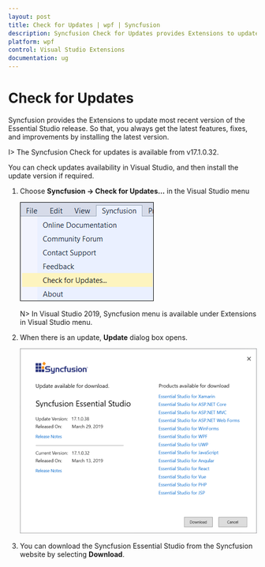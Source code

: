 ```yaml
---
layout: post
title: Check for Updates | wpf | Syncfusion
description: Syncfusion Check for Updates provides Extensions to update most recent version of the Essential Studio release.
platform: wpf
control: Visual Studio Extensions
documentation: ug
---
```


# Check for Updates

Syncfusion provides the Extensions to update most recent version of the Essential Studio release. So that, you always get the latest features, fixes, and improvements by installing the latest version.

I> The Syncfusion Check for updates is available from v17.1.0.32.

You can check updates availability in Visual Studio, and then install the update version if required.

1. Choose **Syncfusion -> Check for Updates…** in the Visual Studio menu

   ![Syncfusion check for updates menu](Check-for-Updates_images/Check-for-Updates_images-img1.png)

   N> In Visual Studio 2019, Syncfusion menu is available under Extensions in Visual Studio menu.
   
2. When there is an update, **Update** dialog box opens.

   ![Syncfusion check for updates wizard](Check-for-Updates_images/Check-for-Updates_images-img2.png)

3. You can download the Syncfusion Essential Studio from the Syncfusion website by selecting **Download**.
